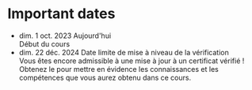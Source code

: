 # Important dates

- dim. 1 oct. 2023
    Aujourd'hui  
    Début du cours
- dim. 22 déc. 2024
    Date limite de mise à niveau de la vérification  
    Vous êtes encore admissible à une mise à jour à un certificat vérifié ! Obtenez le pour mettre en évidence les connaissances et les compétences que vous aurez obtenu dans ce cours.

